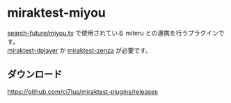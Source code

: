 # miraktest-miyou

[search-future/miyou.tv](https://github.com/search-future/miyou.tv) で使用されている miteru との連携を行うプラグインです。<br />
[miraktest-dplayer](../miraktest-dplayer) か [miraktest-zenza](../miraktest-zenza) が必要です。

## ダウンロード

<https://github.com/ci7lus/miraktest-plugins/releases>
